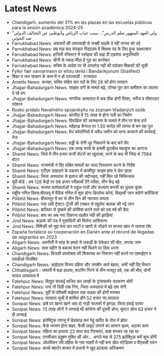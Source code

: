 # Latest News
-  Chandigarh: aumento del 31% en las plazas en las escuelas públicas para la sesión académica 2024-25
-  “ولي العهد المتهور تعلم الدرس”.. سبب غياب الرياض وأبوظبي عن التحالف الدولي ضد الحوثي
-  Farrukhabad News: अफसरों की लापरवाही से जख्मी सड़कें दे रहीं जनता को दर्द
-  Farrukhabad News: छह माह बाद संस्कृत विद्यालय में शिक्षक पद के लिए हुआ साक्षात्कार
-  Farrukhabad News: हाजिरी रजिस्टर में रसोइया की चढ़ा दी एडवांस अनुपस्थिति
-  Farrukhabad News: चीनी से ज्यादा मीठा है गुड़ का कारोबार
-  Farrukhabad News: सचिव के आदेश पर भी अपलोड नहीं की पदोन्नत शिक्षकों की सूची
-  Fylkir fær varnarmann úr efstu deild í Bandaríkjunum (Staðfest)
-  शिक्षा व जल संरक्षण के काम में न हो लापरवाही : राज्यपाल
-  Amethi News: अध्यक्ष, सचिव सहित चार पदों के लिए 26 को होगा मतदान
-  Jhajjar-Bahadurgarh News: साइबर ठगी के मामले बढे़, टॉस्क पूरा कर कमीशन का लालच दे रहे ठग
-  Jhajjar-Bahadurgarh News: नागरिक अस्पताल में कब ठीक होगी लिफ्ट, मरीज व तीमारदार परेशान
-  Rusko pridalo Navaľného spojenkyňu na zoznam hľadaných osôb
-  Jhajjar-Bahadurgarh News: कानौंदा में 15 लाख से होगा गली का निर्माण
-  Jhajjar-Bahadurgarh News: विवाहिता की आत्महत्या के मामले में तीन पर केस दर्ज
-  Jhajjar-Bahadurgarh News: महेंद्रगढ़ कैनाल पर 1.50 करोड़ की लागत से बन रहा पुल
-  Jhajjar-Bahadurgarh News: वैध कॉलोनियों में अवैध जमीन को मान्य करवाने की कार्रवाई तेज
-  Jhajjar-Bahadurgarh News: हड्डी के रोगी धूप निकलने के बाद करें सैर
-  Jhajjar-Bahadurgarh News: एक लाख रुपये के इनामी फुटबाॅल महाकुंभ का आगाज
-  Shamli News: जिले में तीन हजार फर्जी वोटरों का खुलासा, मरने के बाद भी जिंदा थे 7584 वोटर
-  Shamli News: राज्यमंत्री ने दिए लंबित मामलों का जल्द निस्तारण करने के निर्देश
-  Shamli News: एटीएम उखाड़ने के प्रकरण में काशीपुर क्राइम ब्रांच ने डेरा डाला
-  Shamli News: जिला अस्पताल से इलाज की जद्दोजहद, नहीं मिल रहे चिकित्सक
-  यूपी बोर्ड : अब 128 केंद्रों पर 98 हजार परीक्षार्थी देंगे परीक्षा, तीन केंद्र बढ़े
-  Shamli News: भाजपा कार्यकर्ताओं ने राहुल गांधी और कल्याण बनर्जी का पुतला फूंका
-  राष्ट्रीय गणित दिवस:बीएचयू में वैदिक गणित में शुरू होगा डिप्लोमा कोर्स, विद्यार्थी जान सकेंगे बारीकियां
-  Pilibhit News: बीसलपुर में घर से तीन दिन की नवजात लापता
-  Pilibhit News: गन्ना लदी ट्रैक्टर-ट्राॅली की टक्कर से एंबुलेंस चालक की गई जान
-  Pilibhit News: बालिका से दुष्कर्म की कोशिश करने वाले को दस वर्ष की कैद
-  Pilibhit News: बाघ का अब नया ठिकाना खन्नौत नदी की झाड़ियां
-  Jind News: कड़ाके की ठंड में मुसाफिरों को मिलेगा आशियाना
-  Jind News: मिमिक्री को मुद्दा बना कर जाटों व खापों से जोड़ने पर माजरा खाप ने जताया रोष
-  España fortalece su cooperación en Darién ante el récord de llegadas de migrantes en 2023
-  Aligarh News: अतरौली में सांड़ के हमले से लकड़ी के ठेकेदार की मौत, लगाया जाम
-  Aligarh News: सात महीने से बकाया वेतन नहीं मिलने पर दिया धरना
-  Chandigarh News: बिजली उपभोक्ता की शिकायत का निवारण नहीं करने पर एक्सईएन व एसडीओ निलंबित
-  Chandigarh News: आईएएस विजय दहिया और जयबीर आर्य बहाल, अभी नहीं दिए विभाग
-  Chhattisgarh : धमतरी में बड़ा हादसा, शटरिंग गिरने से तीन मजदूर दबे, एक की मौत, दोनों घायल अस्पताल में
-  Fatehpur News: विद्युत सप्लाई बाधित कर लाखों के ट्रांसफार्मर उपकरण चोरी
-  Fatehpur News: पारा नौ डिग्री तक गिरा, जिला अस्पताल में बढ़े दमा रोगी
-  Fatehpur News: पूर्वी से पश्चिमी बाईपास तक सड़क की होगी मरम्मत
-  Fatehpur News: मतदाता सूची में शामिल होंगे 52 हजार नए मतदाता
-  Sonipat News: ढाबे पर खाना खाने आए दो गाड़ी चालकों में झगड़ा, किया हवाई फायर
-  Sonipat News: 13 लाख लोगों ने लगवाई थी कोरोना की दूसरी डोज, बूस्टर डोज 62 हजार ने ही लगवाई
-  Sonipat News: इलेक्ट्रिक तराजू में छेड़छाड़ कर गेहूं खरीद के तोल में झोल
-  Sonipat News: कैसे जगमग होगा शहर, फैंसी लाइट लगाने का सामान खत्म, अटका काम
-  Sonipat News: महिला का हत्यारा 23 साल बाद गिरफ्तार, बाबा बनकर रह रहा था
-  Sonipat News: एनसीआर प्रदूषण मुक्ति की ओर... अगले माह से 375 इलेक्ट्रिक बसें शुरू होंगी
-  Sonipat News: ओलंपियन रवि दहिया के गांव नाहरी में नहीं बना खेल स्टेडियम व पीएचसी भवन
-  Sonipat News: कच्चे क्वार्टर बाजार में प्रधानों ने खुद हटवाया अतिक्रमण
